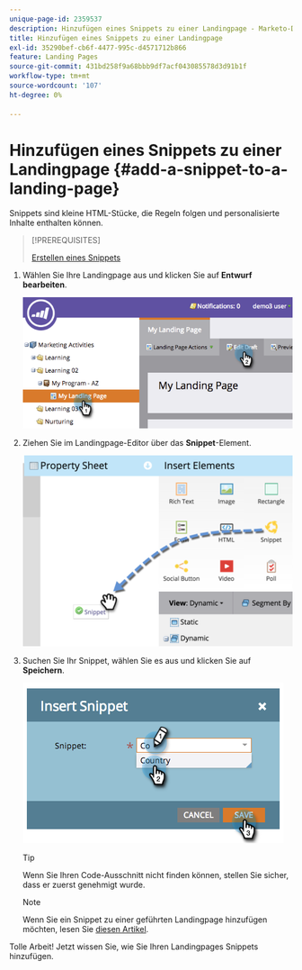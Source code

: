 ```yaml
---
unique-page-id: 2359537
description: Hinzufügen eines Snippets zu einer Landingpage - Marketo-Dokumente - Produktdokumentation
title: Hinzufügen eines Snippets zu einer Landingpage
exl-id: 35290bef-cb6f-4477-995c-d4571712b866
feature: Landing Pages
source-git-commit: 431bd258f9a68bbb9df7acf043085578d3d91b1f
workflow-type: tm+mt
source-wordcount: '107'
ht-degree: 0%

---
```


# Hinzufügen eines Snippets zu einer Landingpage {#add-a-snippet-to-a-landing-page}

Snippets sind kleine HTML-Stücke, die Regeln folgen und personalisierte Inhalte enthalten können.

>[!PREREQUISITES]
>
>[Erstellen eines Snippets](/help/marketo/product-docs/personalization/segmentation-and-snippets/snippets/create-a-snippet.md)

1. Wählen Sie Ihre Landingpage aus und klicken Sie auf **Entwurf bearbeiten**.

   ![](assets/image2014-9-16-15-3a4-3a28.png)

1. Ziehen Sie im Landingpage-Editor über das **Snippet**-Element.

   ![](assets/image2015-5-21-12-3a46-3a34.png)

1. Suchen Sie Ihr Snippet, wählen Sie es aus und klicken Sie auf **Speichern**.

   ![](assets/image2014-9-16-15-3a4-3a14.png)

   >[!TIP]
   >
   >Wenn Sie Ihren Code-Ausschnitt nicht finden können, stellen Sie sicher, dass er zuerst genehmigt wurde.

   >[!NOTE]
   >
   >Wenn Sie ein Snippet zu einer geführten Landingpage hinzufügen möchten, lesen Sie [diesen Artikel](/help/marketo/product-docs/demand-generation/landing-pages/landing-page-templates/create-a-guided-landing-page-template.md).

Tolle Arbeit! Jetzt wissen Sie, wie Sie Ihren Landingpages Snippets hinzufügen.
